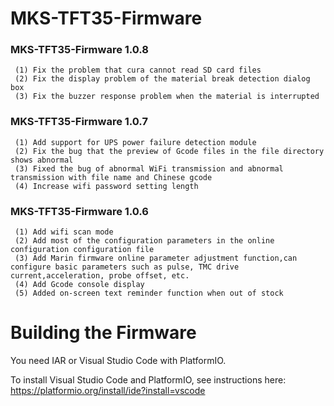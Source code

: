 # MKS-TFT35-Firmware

### MKS-TFT35-Firmware 1.0.8

     (1) Fix the problem that cura cannot read SD card files
     (2) Fix the display problem of the material break detection dialog box
     (3) Fix the buzzer response problem when the material is interrupted

### MKS-TFT35-Firmware 1.0.7

     (1) Add support for UPS power failure detection module
     (2) Fix the bug that the preview of Gcode files in the file directory shows abnormal
     (3) Fixed the bug of abnormal WiFi transmission and abnormal transmission with file name and Chinese gcode
     (4) Increase wifi password setting length
     
### MKS-TFT35-Firmware 1.0.6
     (1) Add wifi scan mode
     (2) Add most of the configuration parameters in the online configuration configuration file
     (3) Add Marin firmware online parameter adjustment function,can configure basic parameters such as pulse, TMC drive current,acceleration, probe offset, etc.
     (4) Add Gcode console display
     (5) Added on-screen text reminder function when out of stock

# Building the Firmware

You need IAR or Visual Studio Code with PlatformIO.

To install Visual Studio Code and PlatformIO, see instructions here: https://platformio.org/install/ide?install=vscode
